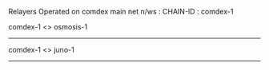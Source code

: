 
 Relayers Operated on comdex main net n/ws : CHAIN-ID : comdex-1
 

comdex-1 <> osmosis-1


----------------------------------------------------------------------------------------------------------------

comdex-1 <> juno-1

----------------------------------------------------------------------------------------------------------------
